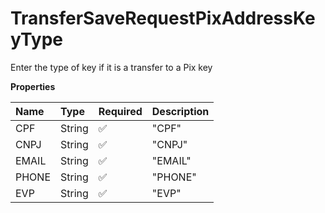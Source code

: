 # TransferSaveRequestPixAddressKeyType

Enter the type of key if it is a transfer to a Pix key

**Properties**

| Name  | Type   | Required | Description |
| :---- | :----- | :------- | :---------- |
| CPF   | String | ✅       | "CPF"       |
| CNPJ  | String | ✅       | "CNPJ"      |
| EMAIL | String | ✅       | "EMAIL"     |
| PHONE | String | ✅       | "PHONE"     |
| EVP   | String | ✅       | "EVP"       |

<!-- This file was generated by liblab | https://liblab.com/ -->
